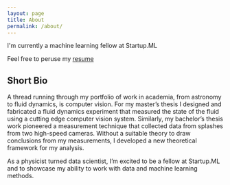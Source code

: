 ```yaml
---
layout: page
title: About
permalink: /about/
---
```


I'm currently a machine learning fellow at Startup.ML

Feel free to peruse my [resume](https://github.com/roryhr/resume/raw/master/rhartong-redden_resume.pdf)

## Short Bio

A thread running through my portfolio of work in academia, from astronomy to
fluid dynamics, is computer vision. For my master’s thesis I designed and
fabricated a fluid dynamics experiment that measured the state of the fluid
using a cutting edge computer vision system. Similarly, my bachelor’s thesis
work pioneered a measurement technique that collected data from splashes from
two high-speed cameras. Without a suitable theory to draw conclusions from my
measurements, I developed a new theoretical framework for my analysis.


As a physicist turned data scientist, I’m excited to be a fellow at Startup.ML
and to showcase my ability to work with data and machine learning methods.
